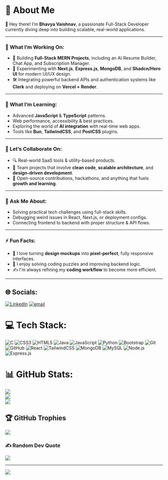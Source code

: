 # 💫 About Me

👋 Hey there! I’m **Bhavya Vaishnav**, a passionate Full-Stack Developer currently diving deep into building scalable, real-world applications.

---

### 🚀 What I’m Working On:
- 🔧 Building **Full-Stack MERN Projects**, including an AI Resume Builder, Chat App, and Subscription Manager.
- 🧠 Experimenting with **Next.js**, **Express.js**, **MongoDB**, and **Shadcn/Hero UI** for modern UI/UX design.
- 🛠️ Integrating powerful backend APIs and authentication systems like **Clerk** and deploying on **Vercel + Render**.

---

### 🌱 What I’m Learning:
- Advanced **JavaScript** & **TypeScript** patterns.
- Web performance, accessibility & best practices.
- Exploring the world of **AI integration** with real-time web apps.
- Tools like **Bun**, **TailwindCSS**, and **PostCSS** plugins.

---

### 🤝 Let’s Collaborate On:
- 🔍 Real-world SaaS tools & utility-based products.
- 🤝 Team projects that involve **clean code**, **scalable architecture**, and **design-driven development**.
- 💼 Open-source contributions, hackathons, and anything that fuels **growth and learning**.

---

### 💬 Ask Me About:
- Solving practical tech challenges using full-stack skills.
- Debugging weird issues in React, Next.js, or deployment configs.
- Connecting frontend to backend with proper structure & API flows.

---

### ⚡ Fun Facts:
- 🎨 I love turning **design mockups** into **pixel-perfect**, fully responsive interfaces.
- 🧩 I enjoy solving coding puzzles and improving backend logic.
- ✍️ I'm always refining my **coding workflow** to become more efficient.

---

## 🌐 Socials:
[![LinkedIn](https://img.shields.io/badge/LinkedIn-%230077B5.svg?logo=linkedin&logoColor=white)](https://www.linkedin.com/in/bhavya-vaishnav-8715b1322/) [![email](https://img.shields.io/badge/Email-D14836?logo=gmail&logoColor=white)](mailto:vaishnavbhavya1701@gmail.com) 

# 💻 Tech Stack:
![C](https://img.shields.io/badge/c-%2300599C.svg?style=for-the-badge&logo=c&logoColor=white) 
![CSS3](https://img.shields.io/badge/css3-%231572B6.svg?style=for-the-badge&logo=css3&logoColor=white) 
![HTML5](https://img.shields.io/badge/html5-%23E34F26.svg?style=for-the-badge&logo=html5&logoColor=white) 
![Java](https://img.shields.io/badge/java-%23ED8B00.svg?style=for-the-badge&logo=openjdk&logoColor=white) 
![JavaScript](https://img.shields.io/badge/javascript-%23323330.svg?style=for-the-badge&logo=javascript&logoColor=%23F7DF1E) 
![Python](https://img.shields.io/badge/python-3670A0?style=for-the-badge&logo=python&logoColor=ffdd54) 
![Bootstrap](https://img.shields.io/badge/bootstrap-%238511FA.svg?style=for-the-badge&logo=bootstrap&logoColor=white) 
![Git](https://img.shields.io/badge/git-%23F05033.svg?style=for-the-badge&logo=git&logoColor=white) 
![GitHub](https://img.shields.io/badge/github-%23121011.svg?style=for-the-badge&logo=github&logoColor=white) 
![React](https://img.shields.io/badge/react-%2320232a.svg?style=for-the-badge&logo=react&logoColor=%2361DAFB) 
![TailwindCSS](https://img.shields.io/badge/tailwindcss-%2338B2AC.svg?style=for-the-badge&logo=tailwind-css&logoColor=white) 
![MongoDB](https://img.shields.io/badge/mongodb-%2347A248.svg?style=for-the-badge&logo=mongodb&logoColor=white) 
![MySQL](https://img.shields.io/badge/mysql-%2300f.svg?style=for-the-badge&logo=mysql&logoColor=white) 
![Node.js](https://img.shields.io/badge/node.js-%23339933.svg?style=for-the-badge&logo=node.js&logoColor=white) 
![Express.js](https://img.shields.io/badge/express.js-%23000000.svg?style=for-the-badge&logo=express&logoColor=white)

# 📊 GitHub Stats:
![](https://github-readme-stats.vercel.app/api?username=Bhavya-Vaishnav&theme=nord&hide_border=true&include_all_commits=false&count_private=false)<br/>
![](https://nirzak-streak-stats.vercel.app/?user=Bhavya-Vaishnav&theme=nord&hide_border=true)<br/>
![](https://github-readme-stats.vercel.app/api/top-langs/?username=Bhavya-Vaishnav&theme=nord&hide_border=true&include_all_commits=false&count_private=false&layout=compact)

## 🏆 GitHub Trophies
![](https://github-profile-trophy.vercel.app/?username=Bhavya-Vaishnav&theme=radical&no-frame=true&no-bg=true&margin-w=4)

### ✍️ Random Dev Quote
![](https://quotes-github-readme.vercel.app/api?type=horizontal&theme=radical)

---
[![](https://visitcount.itsvg.in/api?id=Bhavya-Vaishnav&icon=0&color=1)](https://visitcount.itsvg.in)
